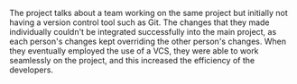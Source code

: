 
The project talks about a team working on the same project but initially not having a version control tool such as Git. The changes that they made individually couldn't be integrated successfully into the main project, as each person's changes kept overriding the other person's changes.
When they eventually employed the use of a VCS, they were able to work seamlessly on the project, and this increased the efficiency of the developers.
